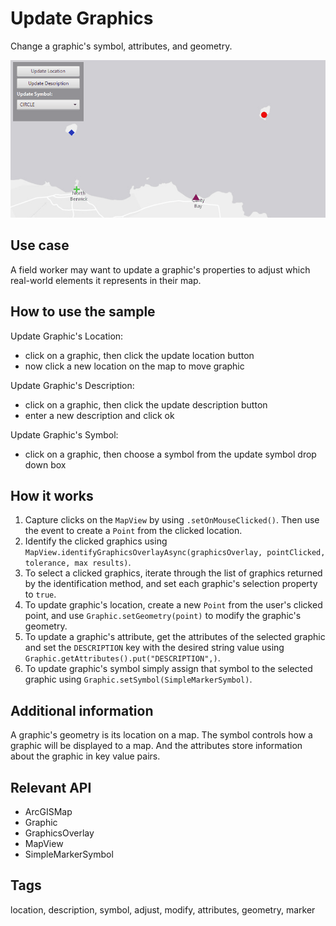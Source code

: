 # Update Graphics

Change a graphic's symbol, attributes, and geometry.

![Image of Update Graphics](UpdateGraphics.gif)

## Use case

A field worker may want to update a graphic's properties to adjust which real-world elements it represents in their map.

## How to use the sample

Update Graphic's Location:
  - click on a graphic, then click the update location button
  - now click a new location on the map to move graphic

Update Graphic's Description:
  - click on a graphic, then click the update description button
  - enter a new description and click ok

Update Graphic's Symbol:
  - click on a graphic, then choose a symbol from the update symbol drop down box

## How it works

1. Capture clicks on the `MapView` by using `.setOnMouseClicked()`. Then use the event to create a `Point` from the clicked location. 
2. Identify the clicked graphics using `MapView.identifyGraphicsOverlayAsync(graphicsOverlay, pointClicked, tolerance, max results)`.
3. To select a clicked graphics, iterate through the list of graphics returned by the identification method, and set each graphic's selection property to `true`.
4. To update graphic's location, create a new `Point` from the user's clicked point, and use `Graphic.setGeometry(point)` to modify the graphic's geometry.
5. To update a graphic's attribute, get the attributes of the selected graphic and set the `DESCRIPTION` key with the desired string value using `Graphic.getAttributes().put("DESCRIPTION",)`.
6. To update graphic's symbol simply assign that symbol to the selected graphic using `Graphic.setSymbol(SimpleMarkerSymbol)`.

## Additional information

A graphic's geometry is its location on a map. The symbol controls how a graphic will be displayed to a map. And the attributes store information about the graphic in key value pairs. 

## Relevant API

* ArcGISMap
* Graphic
* GraphicsOverlay
* MapView
* SimpleMarkerSymbol

## Tags

location, description, symbol, adjust, modify, attributes, geometry, marker

